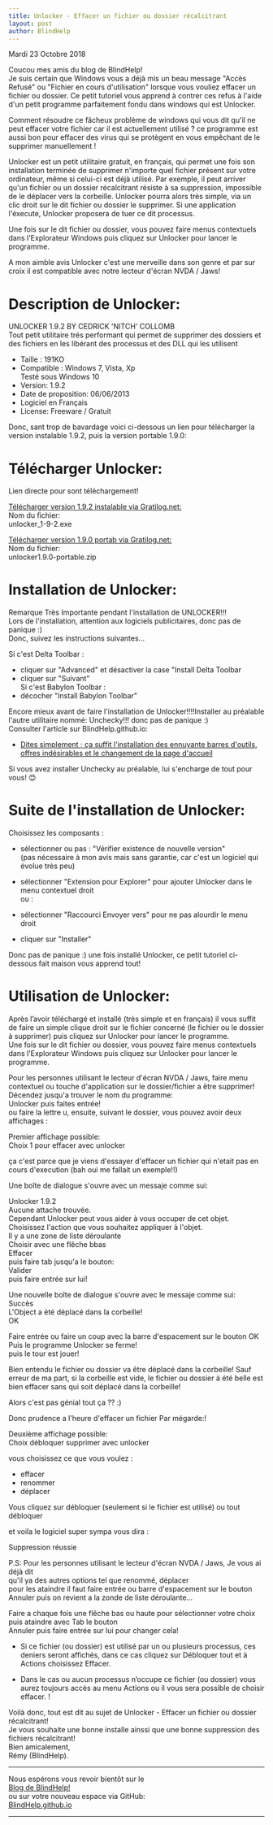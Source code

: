 ```yaml
---
title: Unlocker - Effacer un fichier ou dossier récalcitrant
layout: post
author: BlindHelp
---
```


<footer>Mardi 23 Octobre 2018</footer>


Coucou mes amis du blog de BlindHelp!               
Je suis certain que Windows vous a déjà mis un beau message "Accès Refusé" ou "Fichier en cours d'utilisation" lorsque vous vouliez effacer un fichier ou dossier. Ce petit tutoriel vous apprend à contrer ces refus à l'aide d'un petit programme parfaitement fondu dans windows qui est Unlocker.              

Comment résoudre ce fâcheux problème de windows qui vous dit qu'il ne peut effacer votre fichier car il est actuellement utilisé ? ce programme est aussi bon pour effacer des virus qui se protègent en vous empêchant de le supprimer manuellement !    

Unlocker  est un petit utilitaire gratuit, en français, qui permet une fois son installation terminée de supprimer n'importe quel fichier présent sur votre ordinateur,
même si celui-ci est déjà utilisé. 
Par exemple, il peut arriver qu'un fichier ou un dossier récalcitrant résiste à sa suppression, impossible de le déplacer vers la corbeille.
Unlocker pourra alors très simple, via un clic droit sur le dit fichier ou dossier le supprimer. Si une application l'éxecute, Unlocker proposera de tuer ce dit processus.

Une fois sur le dit fichier ou dossier, vous pouvez faire menus contextuels dans l'Explorateur Windows puis cliquez sur Unlocker pour lancer le programme.

A mon aimble avis Unlocker c'est une merveille dans son genre  et par sur croix il est compatible avec notre lecteur d'écran NVDA / Jaws!

# Description de Unlocker:
UNLOCKER 1.9.2 BY CEDRICK 'NITCH' COLLOMB               
Tout petit utilitaire trés performant qui permet de supprimer des dossiers et des fichiers en les libérant des processus et des DLL qui les utilisent        

* Taille : 191KO             
* Compatible : Windows 7, Vista, Xp               
Testé sous Windows 10                   
* Version: 1.9.2        
* Date de proposition: 06/06/2013               
* Logiciel en Français               
* License: Freeware / Gratuit       

Donc, sant trop de bavardage voici ci-dessous un lien pour télécharger la version  instalable 1.9.2, puis la version portable 1.9.0:

# Télécharger Unlocker:
 
Lien directe pour sont téléchargement!            

[Télécharger version 1.9.2 instalable via Gratilog.net:](http://www.gratilog.net/francais/fichiers/unlocker_1-9-2.exe)                   
Nom du fichier:       
unlocker_1-9-2.exe            

[Télécharger version 1.9.0 portab via Gratilog.net:](http://www.gratilog.net/francais/fichiers/unlocker1.9.0-portable.zip)                   
Nom du fichier:      
unlocker1.9.0-portable.zip             

# Installation de Unlocker:
Remarque Très Importante pendant l'installation de UNLOCKER!!!        
Lors de l'installation, attention aux logiciels publicitaires, donc pas de panique :)         
Donc, suivez les instructions suivantes...      

Si c'est Delta Toolbar :       
- cliquer sur "Advanced" et désactiver la case "Install Delta Toolbar             
- cliquer sur "Suivant"            
Si c'est Babylon Toolbar :          
- décocher "Install Babylon Toolbar"            

Encore mieux avant de faire l'installation de Unlocker!!!!Installer au préalable l'autre utilitaire nommé: Unchecky!!! donc pas de panique :)           
Consulter l'article sur BlindHelp.github.io:         
-   <a target="_blank" href="https://blindhelp.github.io/Dites-simplement-;-%C3%A7a-suffit-l'installation-des-ennuyante-barres-d'outils,-offres-ind%C3%A9sirables-et-le-changement-de-la-page-d'accueil/">Dites simplement ; ça suffit l'installation des ennuyante barres d'outils, offres indésirables et le changement de la page d'accueil</a>

Si vous avez installer Unchecky au préalable, lui s'encharge de tout pour vous! 😊        

# Suite de l'installation de Unlocker:
Choisissez les composants :        
- sélectionner ou pas : "Vérifier existence de nouvelle version"         
(pas nécessaire à mon avis mais sans garantie, car c'est un logiciel qui évolue très peu)         
- sélectionner "Extension pour Explorer" pour ajouter Unlocker dans le menu contextuel droit         
ou :      
- sélectionner "Raccourci Envoyer vers" pour ne pas alourdir le menu droit              

- cliquer sur "Installer"               

Donc pas de panique :) une fois installé Unlocker, ce petit tutoriel ci-dessous fait maison vous apprend tout!                   

# Utilisation de Unlocker:
Après l’avoir téléchargé et installé (très simple et en français) il vous suffit de faire un simple clique droit sur le fichier concerné (le fichier ou le dossier à supprimer) puis cliquez sur Unlocker pour lancer le programme.            
Une fois sur le dit fichier ou dossier, vous pouvez faire menus contextuels dans l'Explorateur Windows puis cliquez sur Unlocker pour lancer le programme.              

Pour les personnes utilisant le lecteur d'écran NVDA / Jaws, faire menu contextuel ou touche d'application sur le dossier/fichier a être supprimer!           
Décendez jusqu'a trouver le nom du programme:          
Unlocker puis faites entrée!                
ou faire la lettre u, ensuite, suivant le dossier, vous pouvez avoir deux affichages :           

Premier affichage possible:         
Choix 1 pour effacer avec unlocker

ça c'est parce que je viens d'essayer d'effacer un fichier qui n'etait pas en cours d'execution (bah oui me fallait un exemple!!)            

Une boîte de dialogue s'ouvre avec un messaje comme sui:                

Unlocker 1.9.2           
Aucune attache trouvée.              
Cependant Unlocker peut vous aider à vous occuper de cet objet.                 
Choisissez l'action que vous souhaitez appliquer à l'objet.            
Il y a une zone de liste déroulante           
Choisir avec une flêche bbas                
Effacer             
puis faire tab jusqu'a le bouton:                       
Valider             
puis faire entrée sur lui!              

Une nouvelle boîte de dialogue s'ouvre avec le messaje comme sui:                    
Succès             
L'Object a été déplacé dans la corbeille!                       
OK            

Faire entrée ou faire un coup avec la barre d'espacement sur le bouton OK                     
Puis le programme Unlocker se ferme!                   
puis le tour est jouer!                      

Bien entendu le fichier ou dossier  va être déplacé dans la corbeille! Sauf erreur de ma part, si  la corbeille est vide, le fichier ou dossier à été  belle est bien effacer sans qui soit déplacé dans la corbeille!                       

Alors c'est pas génial tout ça ?? :)              

Donc prudence a l'heure d'effacer un fichier Par mégarde:!             

Deuxième affichage possible:                  
Choix débloquer supprimer avec unlocker             

vous choisissez ce que vous voulez :

- effacer        
- renommer       
- déplacer        

Vous cliquez sur débloquer (seulement si le fichier est utilisé) ou tout débloquer

et voila le logiciel super sympa vous dira :                    

Suppression réussie              

P.S: Pour les personnes utilisant le lecteur d'écran NVDA / Jaws, Je vous ai déjà dit                 
qu'il ya des autres options tel que renommé, déplacer                  
pour les ataindre il faut faire entrée ou barre d'espacement sur le bouton Annuler puis on revient a la zonde de liste déroulante...                        

Faire  a chaque fois une flêche bas ou haute pour sélectionner votre choix puis ataindre avec Tab le bouton              
Annuler puis faire entrée sur lui pour changer cela!                         

- Si ce fichier (ou dossier) est utilisé par un ou plusieurs processus, ces deniers seront affichés, dans ce cas cliquez sur Débloquer tout et à Actions choisissez  Effacer.                 

-	Dans le cas ou aucun processus n’occupe ce fichier (ou dossier) vous aurez toujours accès au menu Actions ou il vous sera possible de choisir effacer. !                    

Voilà donc,  tout est dit au sujet de Unlocker - Effacer un fichier ou dossier récalcitrant!                
Je vous souhaite une bonne installe ainssi que une bonne  suppression des fichiers récalcitrant!         
Bien amicalement,              
Rémy (BlindHelp).

---

Nous espérons vous revoir bientôt sur le      
[Blog de BlindHelp!](http://blindhelp.blogspot.fr/)                    
ou sur  votre nouveau espace via GitHub:                     
[BlindHelp.github.io](https://blindhelp.github.io)                    

---